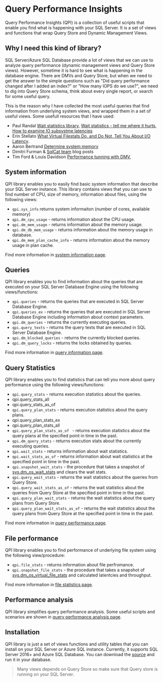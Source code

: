# Query Performance Insights

Query Performance Insights (QPI) is a collection of useful scripts that enable you find what is happening with your SQL Server. It is a set of views and functions that wrap Query Store and Dynamic Management Views.

## Why I need this kind of library?

SQL Server/Azure SQL Database provide a lot of views that we can use to analyze query performance (dynamic management views and Query Store views). However, sometime it is hard to see what is happening in the database engine. There are DMVs and Query Store, but when we need to get the answer to the simple questions such as "Did query performance changed after I added an index?" or "How many IOPS do we use?", we need to dig into Query Store schema, think about every single report, or search for some useful query.

This is the reason why I have collected the most useful queries that find information from underlying system views, and wrapped them in a set of useful views. Some usefull resources that I have used:

 - Paul Randal [Wait statistics library](https://www.sqlskills.com/help/waits/), [Wait statistics - tell me where it hurts](https://www.sqlskills.com/blogs/paul/wait-statistics-or-please-tell-me-where-it-hurts/), [How to examine IO subsystme latencies](https://www.sqlskills.com/blogs/paul/how-to-examine-io-subsystem-latencies-from-within-sql-server/)
 - Erin Stellato [What Virtual Filestats Do, and Do Not, Tell You About I/O Latency](https://sqlperformance.com/2013/10/t-sql-queries/io-latency).
 - Aaron Bertrand [Determine system memory](https://www.mssqltips.com/sqlservertip/2393/determine-sql-server-memory-use-by-database-and-object/)
 - Dimitri Furman & [SqlCat team](https://blogs.msdn.microsoft.com/sqlcat/) blog posts
 - Tim Ford & Louis Davidson [Performance tunning with DMV](https://www.red-gate.com/library/performance-tuning-with-sql-server-dynamic-management-views), 

## System information

QPI library enables you to easily find basic system information that describe your SQL Server instance. This library contains views that you can use to find number of CPU, size of memory, information about files, using the following views: 
 - `qpi.sys_info` returns system informaiton (number of cores, available memory)
 - `qpi.dm_cpu_usage` - returns information about the CPU usage.
 - `qpi.dm_mem_usage` - returns information about the memory usage.
 - `qpi.dm_db_mem_usage` - returns information about the memory usage in database.
 - `qpi.dm_mem_plan_cache_info` - returns information about the memory usage in plan cache.

Find more information in [system information page](doc/SystemInfo.md).

## Queries

QPI library enables you to find information about the queries that are executed on your SQL Server Database Engine using the following views/functions:
 - `qpi.queries` - returns the queries that are executed in SQL Server Database Engine.
 - `qpi.queries_ex` - returns the queries that are executed in SQL Server Database Engine including information about context parameters.
 - `qpi.dm_queries` - returns the currently executing queries.
 - `qpi.query_texts` - returns the query texts that are executed in SQL Server Database Engine.
 - `qpi.dm_blocked_queries` - returns the currently blocked queries.
 - `qpi.dm_query_locks` - returns the locks obtained by queries.

 Find more information in [query information page](doc/QueryInfo.md).

## Query Statistics

QPI library enables you to find statistics that can tell you more about query performance using the following views/functions:
 - `qpi.query_stats` - returns execution statistics about the queries.
 - qpi.query_stats_all
 - qpi.query_stats_as_of
 - `qpi.query_plan_stats` - returns execution statistics about the query plans.
 - qpi.query_plan_stats_ex
 - qpi.query_plan_stats_all
 - `qpi.query_plan_stats_as_of ` - returns execution statistics about the query plans at the specified point in time in the past.
 - `qpi.dm_query_stats` - returns execution stats about the currently executing queries.
 - `qpi.wait_stats` - returns information about wait statistics.
 - `qpi.wait_stats_as_of` - returns information about wait statistics at the specified point in time in the past.
 - `qpi.snapshot_wait_stats` - the procedure that takes a snapshot of [sys.dm_os_wait_stats](https://docs.microsoft.com/en-us/sql/relational-databases/system-dynamic-management-views/sys-dm-os-wait-stats-transact-sql?view=sql-server-2017) and clears the wait stats.
 - `qpi.query_wait_stats` - returns the wait statistics about the queries from Query Store.
 - `qpi.query_wait_stats_as_of` - returns the wait statistics about the queries from Query Store at the specified point in time in the past.
 - `qpi.query_plan_wait_stats` - returns the wait statistics about the query plans from Query Store.
 - `qpi.query_plan_wait_stats_as_of` - returns the wait statistics about the query plans from Query Store at the specified point in time in the past.
 
Find more information in [query performance page](doc/QueryStatistics.md).

## File performance

QPI library enables you to find performance of underlying file system using the following view/procedure:
 - `qpi.file_stats` - returns information about file perfromance.
 - `qpi.snapshot_file_stats` - the procedure that takes a snapshot of [sys.dm_os_virtual_file_stats](https://docs.microsoft.com/en-us/sql/relational-databases/system-dynamic-management-views/sys-dm-io-virtual-file-stats-transact-sql?view=sql-server-2017) and calculated latentcies and throughput.

Find more information in [file statistics page](doc/FileStatistics.md).

## Performance analysis

QPI library simplifies query performance analysis. Some useful scripts and scenarios are shown in [query performance analysis page](doc/QueryPerformanceAnalisys.md).

## Installation
QPI library is just a set of views functions and utility tables that you can install on your SQL Server or Azure SQL instance. Currently, it supports SQL Server 2016+ and Azure SQL Database.
You can download the [source](https://raw.githubusercontent.com/JocaPC/qpi/master/src/qpi.sql) and run it in your database.

> Many views depends on Query Store so make sure that Query store is running on your SQL Server.